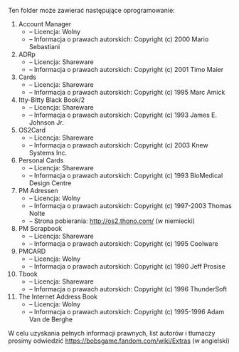 Ten folder może zawierać następujące oprogramowanie:

1. Account Manager
   - – Licencja: Wolny
   - – Informacja o prawach autorskich: Copyright (c) 2000 Mario Sebastiani
2. ADRp
   - – Licencja: Shareware
   - – Informacja o prawach autorskich: Copyright (c) 2001 Timo Maier
3. Cards
   - – Licencja: Shareware
   - – Informacja o prawach autorskich: Copyright (c) 1995 Marc Amick
4. Itty-Bitty Black Book/2
   - – Licencja: Shareware
   - – Informacja o prawach autorskich: Copyright (c) 1993 James E. Johnson Jr.
5. OS2Card
   - – Licencja: Shareware
   - – Informacja o prawach autorskich: Copyright (c) 2003 Knew Systems Inc.
6. Personal Cards
   - – Licencja: Shareware
   - – Informacja o prawach autorskich: Copyright (c) 1993 BioMedical Design Centre
7. PM Adressen
   - – Licencja: Wolny
   - – Informacja o prawach autorskich: Copyright (c) 1997-2003 Thomas Nolte
   - – Strona pobierania: http://os2.thono.com/ (w niemiecki)
8. PM Scrapbook
   - – Licencja: Shareware
   - – Informacja o prawach autorskich: Copyright (c) 1995 Coolware
9. PMCARD
   - – Licencja: Wolny
   - – Informacja o prawach autorskich: Copyright (c) 1990 Jeff Prosise
10. Tbook
    - – Licencja: Shareware
    - – Informacja o prawach autorskich: Copyright (c) 1996 ThunderSoft
11. The Internet Address Book
    - – Licencja: Wolny
    - – Informacja o prawach autorskich: Copyright (c) 1995-1996 Adam Van de Berghe

W celu uzyskania pełnych informacji prawnych, list autorów i tłumaczy prosimy odwiedzić https://bobsgame.fandom.com/wiki/Extras (w angielski)
